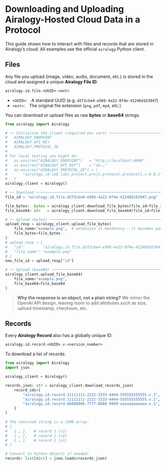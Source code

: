 # Downloading and Uploading Airalogy-Hosted Cloud Data in a Protocol

This guide shows how to interact with files and records that are stored in Airalogy’s cloud. All examples use the official `airalogy` Python client.

## Files

Any file you upload (image, video, audio, document, etc.) is stored in the cloud and assigned a unique **Airalogy File ID**:

```txt
airalogy.id.file.<UUID>.<ext>
```

- `<UUID>`: A standard UUID (e.g. `d2f2cbe4-e566-4a22-8f4e-41246d163947`)
- `<ext>`: The original file extension (`png`, `pdf`, `mp4`, etc.)

You can download or upload files as raw **bytes** or **base64** strings.

```python
from airalogy import Airalogy

# ── Initialise the client (required env vars) ──────────────────────────────
#   AIRALOGY_ENDPOINT
#   AIRALOGY_API_KEY
#   AIRALOGY_PROTOCOL_ID
#
# For local testing you might do:
#   os.environ["AIRALOGY_ENDPOINT"]   = "http://localhost:4000"
#   os.environ["AIRALOGY_API_KEY"]    = "sk-…"
#   os.environ["AIRALOGY_PROTOCOL_ID"] = (
#       "airalogy.id.lab.lab1.project.proj1.protocol.protocol1.v.0.0.1"
#   )
airalogy_client = Airalogy()

# ── Download ──────────────────────────────────────────────────────────────
file_id = "airalogy.id.file.d2f2cbe4-e566-4a22-8f4e-41246d163947.png"

file_bytes:  bytes = airalogy_client.download_file_bytes(file_id=file_id)
file_base64: str   = airalogy_client.download_file_base64(file_id=file_id)

# ── Upload (bytes) ────────────────────────────────────────────────────────
upload_resp = airalogy_client.upload_file_bytes(
    file_name="example.png",  # extension is mandatory – it becomes part of the ID
    file_bytes=file_bytes
)
# upload_resp → {
#   "id":        "airalogy.id.file.d2f2cbe4-e566-4a22-8f4e-41246d163947.png",
#   "file_name": "example.png"
# }
new_file_id = upload_resp["id"]

# ── Upload (base64) ───────────────────────────────────────────────────────
airalogy_client.upload_file_base64(
    file_name="example.png",
    file_base64=file_base64
)
```

> **Why the response is an object, not a plain string?**
> We mirror the OpenAI API design, leaving room to add attributes such as size, upload timestamp, checksum, etc.

## Records

Every **Airalogy Record** also has a globally unique ID:

```txt
airalogy.id.record.<UUID>.v.<version_number>
```

To download a list of records:

```python
from airalogy import Airalogy
import json

airalogy_client = Airalogy()

records_json: str = airalogy_client.download_records_json(
    record_ids=[
        "airalogy.id.record.11111111-2222-3333-4444-555555555555.v.1",
        "airalogy.id.record.11111111-2222-3333-4444-555555555555.v.2",
        "airalogy.id.record.66666666-7777-8888-9999-aaaaaaaaaaaa.v.1",
    ]
)

# The returned string is a JSON array:
# [
#   { … },   # record 1 (v1)
#   { … },   # record 1 (v2)
#   { … }    # record 2 (v1)
# ]

# Convert to Python objects if needed:
records: list[dict] = json.loads(records_json)
```
